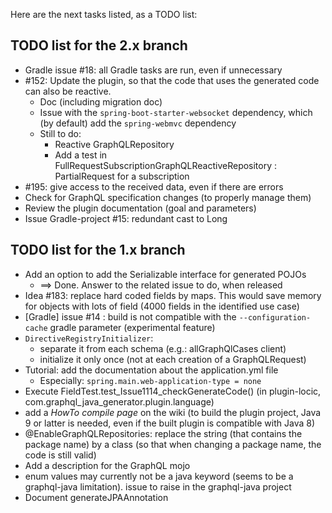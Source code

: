 Here are the next tasks listed, as a TODO list:

## TODO list for the 2.x branch
* Gradle issue #18: all Gradle tasks are run, even if unnecessary
* #152: Update the plugin, so that the code that uses the generated code can also be reactive.
    * Doc (including migration doc)
    * Issue with the `spring-boot-starter-websocket` dependency, which (by default) add the `spring-webmvc` dependency
    * Still to do:
        * Reactive GraphQLRepository
        * Add a test in FullRequestSubscriptionGraphQLReactiveRepository : PartialRequest for a subscription
* #195: give access to the received data, even if there are errors
* Check for GraphQL specification changes (to properly manage them)
* Review the plugin documentation (goal and parameters)
* Issue Gradle-project #15: redundant cast to Long 


## TODO list for the 1.x branch
* Add an option to add the Serializable interface for generated POJOs
    * ==> Done. Answer to the related issue to do, when released
* Idea #183: replace hard coded fields by maps. This would save memory for objects with lots of field (4000 fields in the identified use case)
* [Gradle] issue #14 : build is not compatible with the `--configuration-cache` gradle parameter (experimental feature)
* `DirectiveRegistryInitializer`:
    * separate it from each schema (e.g.: allGraphQlCases client)
    * initialize it only once (not at each creation of a GraphQLRequest)
* Tutorial: add the documentation about the application.yml file
    * Especially: `spring.main.web-application-type = none`
* Execute FieldTest.test_Issue1114_checkGenerateCode() (in plugin-locic, com.graphql_java_generator.plugin.language)
* add a _HowTo compile page_ on the wiki (to build the plugin project, Java 9 or latter is needed, even if the built plugin is compatible with Java 8)
* @EnableGraphQLRepositories: replace the string (that contains the package name) by a class (so that when changing a package name, the code is still valid)
* Add a description for the GraphQL mojo
* enum values may currently not be a java keyword (seems to be a graphql-java limitation). issue to raise in the graphql-java project
* Document generateJPAAnnotation 

